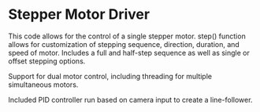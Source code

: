 # Stepper Motor Driver

This code allows for the control of a single stepper motor. step() function allows for customization of stepping sequence, direction, duration, and speed of motor. Includes a full and half-step sequence as well as single or offset stepping options.

Support for dual motor control, including threading for multiple simultaneous motors.

Included PID controller run based on camera input to create a line-follower.
